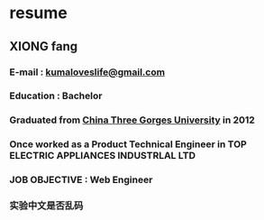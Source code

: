 # resume
## __XIONG fang__
### __E-mail__ : kumaloveslife@gmail.com
### __Education__ : Bachelor
### Graduated from [China Three Gorges University](http://www.ctgu.edu.cn/) in 2012
### Once worked as a Product Technical Engineer in TOP ELECTRIC APPLIANCES INDUSTRLAL LTD
### __JOB OBJECTIVE__ : Web Engineer
### 实验中文是否乱码


